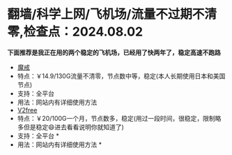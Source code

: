 # 翻墙/科学上网/飞机场/流量不过期不清零,检查点：2024.08.02
**下面推荐是我正在用的两个稳定的飞机场，已经用了快两年了，稳定高速不跑路**
* [魔戒](https://mojie.app/register?aff=1pWspTHg#tt)
* 特点：￥14.9/130G流量不清零，节点数中等，稳定(本人长期使用日本和美国节点)
* 支持：全平台 
* 用法：网站内有详细使用方法 
* [V2free](https://w1.v2free.cc/auth/register?code=QKu7#tt) 
* 特点：￥20/100G一个月，节点数多，稳定(用过一段时间，很稳定，限制略多但是稳定😄进去看看说明你就知道了) 
* 支持：全平台 *
* 用法：网站内有详细使用方法 *
 
 

